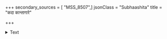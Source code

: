 +++
secondary_sources = [ "MSS_8507",]
jsonClass = "Subhaashita"
title = "कदा कान्तागारे"

+++

<details><summary>Text</summary>

कदा कान्तागारे परिमलमिलत्पुष्पशयने शयानः कान्तायाः कुचयुगमहं वक्षसि वहन्।  
अये कान्ते मुग्धे कुटिलनयने चन्द्रवदने प्रसीदेत्याति क्रोशन् निमिषमिव नेष्यामि दिवसान्॥
</details>

